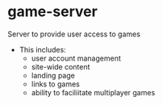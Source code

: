 # game-server
Server to provide user access to games

* This includes:
  * user account management
  * site-wide content
  * landing page
  * links to games
  * ability to faciliitate multiplayer games
